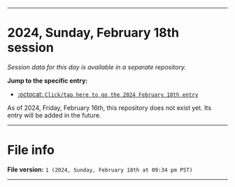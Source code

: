 
***

# 2024, Sunday, February 18th session

_Session data for this day is available in a separate repository._

**Jump to the specific entry:**

- [:octocat: `Click/tap here to go the 2024 February 18th entry`](https://github.com/seanpm2001/SeansLifeArchive_Images_TinyTower_Y2024/tree/SeansLifeArchive_Images_TinyTower_Y2024_Main-dev/02_February/18/)

As of 2024, Friday, February 16th, this repository does not exist yet. Its entry will be added in the future.

***

# File info

**File version:** `1 (2024, Sunday, February 18th at 09:34 pm PST)`

***
